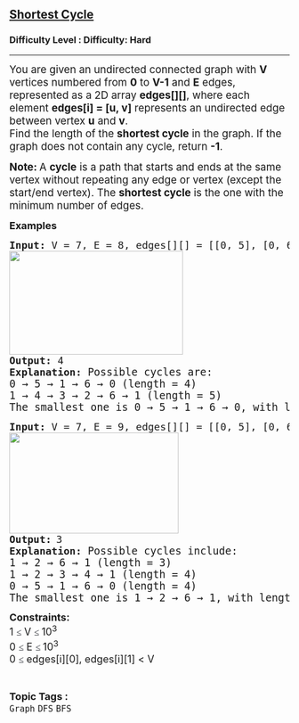 <h2><a href="https://www.geeksforgeeks.org/problems/shortest-cycle/1">Shortest Cycle</a></h2><h3>Difficulty Level : Difficulty: Hard</h3><hr><div class="problems_problem_content__Xm_eO"><p class="MsoNormal"><span style="font-size: 14pt;">You are given an undirected connected graph with <strong>V</strong> vertices numbered from <strong>0</strong> to <strong>V-1</strong> and <strong>E</strong> edges, represented as a 2D array <strong>edges[][]</strong>, where each element <strong>edges[i] = [u, v]</strong> represents an undirected edge between vertex <strong>u</strong> and <strong>v</strong>. <br></span><span style="font-size: 14pt;">Find the length of the <strong>shortest cycle</strong> in the graph. If the graph does not contain any cycle, return <strong>-1</strong>.</span></p>
<p><strong><span style="font-size: 14pt;"> </span></strong></p>
<p class="MsoNormal"><span style="font-size: 14pt;"><strong>Note: </strong>A <strong>cycle</strong> is a path that starts and ends at the same vertex without repeating any edge or vertex (except the start/end vertex). The <strong>shortest cycle</strong> is the one with the minimum number of edges.</span></p>
<p><strong><span style="font-size: 18px;">Examples</span></strong></p>
<pre><strong><span style="font-size: 18px;">Input: </span></strong><span style="font-size: 18px;">V = 7, E = 8, edges[][] = [[0, 5], [0, 6], [5, 1], [6, 1], [6, 2], [2, 3], [3, 4], [1, 4]]<br><img src="https://media.geeksforgeeks.org/img-practice/prod/addEditProblem/913758/Web/Other/blobid0_1761649678.webp" width="312" height="186"></span><br><span style="font-size: 18px;"><strong>Output: </strong></span><span style="font-size: 18px;">4</span>
<span style="font-size: 18px;"><strong>Explanation: </strong></span><span style="font-size: 14pt;">Possible cycles are: <br>0 → 5 → 1 → 6 → 0 (length = 4)<br>1 → 4 → 3 → 2 → 6 → 1 (length = 5)</span><br><span style="font-size: 14pt;">The smallest one is 0 → 5 → 1 → 6 → 0, with length 4.</span>&nbsp;</pre>
<pre><strong><span style="font-size: 18px;">Input: </span></strong><span style="font-size: 18px;">V = 7, E = 9, edges[][] = [[0, 5], [0, 6], [1, 2], [1, 4], [1, 5], [1, 6], [2, 6], [2, 3], [3, 4]]<br><img src="https://media.geeksforgeeks.org/img-practice/prod/addEditProblem/913758/Web/Other/blobid1_1761649696.webp" width="304" height="181"></span><br><strong><span style="font-size: 18px;">Output:</span> </strong><span style="font-size: 18px;">3</span>
<strong><span style="font-size: 18px;">Explanation: </span></strong><span style="font-size: 14pt;">Possible cycles include:<br>1 → 2 → 6 → 1 (length = 3)</span><br><span style="font-size: 14pt;">1 → 2 → 3 → 4 → 1 (length = 4)</span><br><span style="font-size: 14pt;">0 → 5 → 1 → 6 → 0 (length = 4)</span><br><span style="font-size: 14pt;">The smallest one is 1 → 2 → 6 → 1, with length 3.</span></pre>
<p><span style="font-size: 18px;"><strong>Constraints:<br></strong></span><span style="font-size: 18px;">1&nbsp;<span style="color: #1e2229; font-family: Nunito; font-size: 17px; background-color: #ffffff;">≤</span> V <span style="color: #1e2229; font-family: Nunito; font-size: 17px; background-color: #ffffff;">≤ </span>10<sup>3<br></sup></span><span style="font-size: 18px;">0 <span style="color: #1e2229; font-family: Nunito; font-size: 17px; background-color: #ffffff;">≤</span> E&nbsp;<span style="color: #1e2229; font-family: Nunito; font-size: 17px; background-color: #ffffff;">≤ </span>10<sup>3</sup><sup><br></sup>0&nbsp;</span><span style="background-color: #ffffff; color: #1e2229; font-family: Nunito; font-size: 17px;">≤</span><span style="font-size: 18px;">&nbsp;edges[i][0], edges[i][1] &lt; V</span></p></div><br><p><span style=font-size:18px><strong>Topic Tags : </strong><br><code>Graph</code>&nbsp;<code>DFS</code>&nbsp;<code>BFS</code>&nbsp;